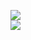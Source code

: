 [![](https://img.shields.io/badge/Made%20With-Github%20Spray-lightgrey.svg?style=for-the-badge&logo=github)](https://github.com/Annihil/github-spray#177)  
[![](https://i.imgur.com/2DrTn0Z.gif)](https://github.com/Annihil/github-spray)